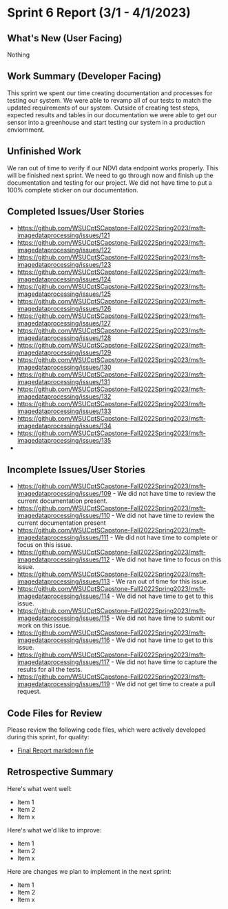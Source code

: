 # Sprint 6 Report (3/1 - 4/1/2023)

## What's New (User Facing)
Nothing

## Work Summary (Developer Facing)
This sprint we spent our time creating documentation and processes for testing our system. We were able to revamp all of our tests to match the updated requirements of our system. Outside of creating test steps, expected results and tables in our documentation we were able to get our sensor into a greenhouse and start testing our system in a production enviornment.

## Unfinished Work
We ran out of time to verify if our NDVI data endpoint works properly. This will be finished next sprint. We need to go through now and finish up the documentation and testing for our project. We did not have time to put a 100% complete sticker on our documentation.

## Completed Issues/User Stories
* https://github.com/WSUCptSCapstone-Fall2022Spring2023/msft-imagedataprocessing/issues/121
* https://github.com/WSUCptSCapstone-Fall2022Spring2023/msft-imagedataprocessing/issues/122
* https://github.com/WSUCptSCapstone-Fall2022Spring2023/msft-imagedataprocessing/issues/123
* https://github.com/WSUCptSCapstone-Fall2022Spring2023/msft-imagedataprocessing/issues/124
* https://github.com/WSUCptSCapstone-Fall2022Spring2023/msft-imagedataprocessing/issues/125
* https://github.com/WSUCptSCapstone-Fall2022Spring2023/msft-imagedataprocessing/issues/126
* https://github.com/WSUCptSCapstone-Fall2022Spring2023/msft-imagedataprocessing/issues/127
* https://github.com/WSUCptSCapstone-Fall2022Spring2023/msft-imagedataprocessing/issues/128
* https://github.com/WSUCptSCapstone-Fall2022Spring2023/msft-imagedataprocessing/issues/129
* https://github.com/WSUCptSCapstone-Fall2022Spring2023/msft-imagedataprocessing/issues/130
* https://github.com/WSUCptSCapstone-Fall2022Spring2023/msft-imagedataprocessing/issues/131
* https://github.com/WSUCptSCapstone-Fall2022Spring2023/msft-imagedataprocessing/issues/132
* https://github.com/WSUCptSCapstone-Fall2022Spring2023/msft-imagedataprocessing/issues/133
* https://github.com/WSUCptSCapstone-Fall2022Spring2023/msft-imagedataprocessing/issues/134
* https://github.com/WSUCptSCapstone-Fall2022Spring2023/msft-imagedataprocessing/issues/135
* 
 
 ## Incomplete Issues/User Stories
* https://github.com/WSUCptSCapstone-Fall2022Spring2023/msft-imagedataprocessing/issues/109 - We did not have time to review the current documentation present.
* https://github.com/WSUCptSCapstone-Fall2022Spring2023/msft-imagedataprocessing/issues/110 - We did not have time to review the current documentation present
* https://github.com/WSUCptSCapstone-Fall2022Spring2023/msft-imagedataprocessing/issues/111 - We did not have time to complete or focus on this issue.
* https://github.com/WSUCptSCapstone-Fall2022Spring2023/msft-imagedataprocessing/issues/112 - We did not have time to focus on this issue.
* https://github.com/WSUCptSCapstone-Fall2022Spring2023/msft-imagedataprocessing/issues/113 - We ran out of time for this issue.
* https://github.com/WSUCptSCapstone-Fall2022Spring2023/msft-imagedataprocessing/issues/114 - We did not have time to get to this issue.
* https://github.com/WSUCptSCapstone-Fall2022Spring2023/msft-imagedataprocessing/issues/115 - We did not have time to submit our work on this issue.
* https://github.com/WSUCptSCapstone-Fall2022Spring2023/msft-imagedataprocessing/issues/116 - We did not have time to get to this issue.
* https://github.com/WSUCptSCapstone-Fall2022Spring2023/msft-imagedataprocessing/issues/117 - We did not have time to capture the results for all the tests.
* https://github.com/WSUCptSCapstone-Fall2022Spring2023/msft-imagedataprocessing/issues/119 - We did not get time to create a pull request.

## Code Files for Review
Please review the following code files, which were actively developed during this sprint, for quality:
 * [Final Report markdown file](https://github.com/WSUCptSCapstone-Fall2022Spring2023/msft-imagedataprocessing/blob/MVP-Project-Report/Documentation/Final%20Report.md)
 
## Retrospective Summary
Here's what went well:
  * Item 1
  * Item 2
  * Item x
 
Here's what we'd like to improve:
   * Item 1
   * Item 2
   * Item x
  
Here are changes we plan to implement in the next sprint:
   * Item 1
   * Item 2
   * Item x
